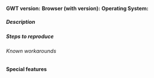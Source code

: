 <!--
 Please make sure your issue can be reproduced in the latest version of GWT.
 If possible, test in latest beta or release candidate (RC) as well.
-->

**GWT version:** 
**Browser (with version):** 
**Operating System:** 



##### Description
<!-- Note: Please use gist.github.com for longer log output -->






##### Steps to reproduce
<!-- Note: You can also provide a link to a demo project that reproduces the issue -->






<!--
 The following sections are optional and should be deleted if not required.
 You can also add additional sections if you need to.
-->

###### Known workarounds





#### Special features 











